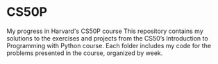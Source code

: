 # CS50P
My progress in Harvard's CS50P course This repository contains my solutions to the exercises and projects from the CS50’s Introduction to Programming with Python course. Each folder includes my code for the problems presented in the course, organized by week.

